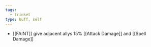 ```yaml
---
tags:
  - trinket
type: buff, self
---
```

* [[FAINT]] give adjacent allys 15% [[Attack Damage]] and [[Spell Damage]]